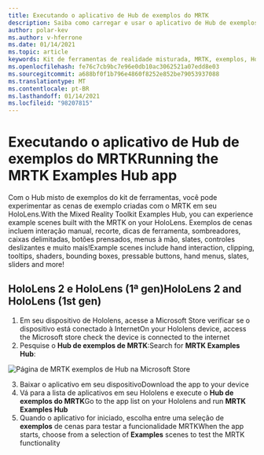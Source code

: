 ```yaml
---
title: Executando o aplicativo de Hub de exemplos do MRTK
description: Saiba como carregar e usar o aplicativo de Hub de exemplos do kit de ferramentas de realidade misturada em seus dispositivos de HoloLens.
author: polar-kev
ms.author: v-hferrone
ms.date: 01/14/2021
ms.topic: article
keywords: Kit de ferramentas de realidade misturada, MRTK, exemplos, HoloLens, HoloLens 2, sombreadores, dicas de ferramenta, interação à mão, recorte, caixas delimitadas, botões, menus à mão, Slate, controle deslizante
ms.openlocfilehash: fe76c7cb9bc7e96e0db10ac3062521a07edd8e03
ms.sourcegitcommit: a688bf0f1b796e4860f8252e852be79053937088
ms.translationtype: MT
ms.contentlocale: pt-BR
ms.lasthandoff: 01/14/2021
ms.locfileid: "98207815"
---
```

# <a name="running-the-mrtk-examples-hub-app"></a><span data-ttu-id="c3561-104">Executando o aplicativo de Hub de exemplos do MRTK</span><span class="sxs-lookup"><span data-stu-id="c3561-104">Running the MRTK Examples Hub app</span></span>

<span data-ttu-id="c3561-105">Com o Hub misto de exemplos do kit de ferramentas, você pode experimentar as cenas de exemplo criadas com o MRTK em seu HoloLens.</span><span class="sxs-lookup"><span data-stu-id="c3561-105">With the Mixed Reality Toolkit Examples Hub, you can experience example scenes built with the MRTK on your HoloLens.</span></span> <span data-ttu-id="c3561-106">Exemplos de cenas incluem interação manual, recorte, dicas de ferramenta, sombreadores, caixas delimitadas, botões prensados, menus à mão, slates, controles deslizantes e muito mais!</span><span class="sxs-lookup"><span data-stu-id="c3561-106">Example scenes include hand interaction, clipping, tooltips, shaders, bounding boxes, pressable buttons, hand menus, slates, sliders and more!</span></span>

## <a name="hololens-2-and-hololens-1st-gen"></a><span data-ttu-id="c3561-107">HoloLens 2 e HoloLens (1ª gen)</span><span class="sxs-lookup"><span data-stu-id="c3561-107">HoloLens 2 and HoloLens (1st gen)</span></span>

1. <span data-ttu-id="c3561-108">Em seu dispositivo de Hololens, acesse a Microsoft Store verificar se o dispositivo está conectado à Internet</span><span class="sxs-lookup"><span data-stu-id="c3561-108">On your Hololens device, access the Microsoft store check the device is connected to the internet</span></span>
2. <span data-ttu-id="c3561-109">Pesquise o **Hub de exemplos de MRTK**:</span><span class="sxs-lookup"><span data-stu-id="c3561-109">Search for **MRTK Examples Hub**:</span></span>

![Página de MRTK exemplos de Hub na Microsoft Store](images/mrtk-examples-hub-img-01.png)

3. <span data-ttu-id="c3561-111">Baixar o aplicativo em seu dispositivo</span><span class="sxs-lookup"><span data-stu-id="c3561-111">Download the app to your device</span></span>
4. <span data-ttu-id="c3561-112">Vá para a lista de aplicativos em seu Hololens e execute o **Hub de exemplos do MRTK**</span><span class="sxs-lookup"><span data-stu-id="c3561-112">Go to the app list on your Hololens and run **MRTK Examples Hub**</span></span>
5. <span data-ttu-id="c3561-113">Quando o aplicativo for iniciado, escolha entre uma seleção de **exemplos** de cenas para testar a funcionalidade MRTK</span><span class="sxs-lookup"><span data-stu-id="c3561-113">When the app starts, choose from a selection of **Examples** scenes to test the MRTK functionality</span></span>

